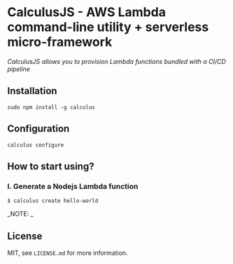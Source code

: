 # CalculusJS - AWS Lambda command-line utility + serverless micro-framework

_CalculusJS allows you to provision Lambda functions bundled with a CI/CD pipeline_


## Installation

```
sudo npm install -g calculus
```

## Configuration

```
calculus configure
```

## How to start using?

### I. Generate a Nodejs Lambda function

<!-- Code snippet title -->
```
$ calculus create hello-world
```
_NOTE: _

## License

MIT, see `LICENSE.md` for more information.
